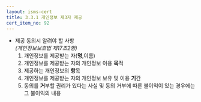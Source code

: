 ```yaml
---
layout: isms-cert
title: 3.3.1 개인정보 제3자 제공
cert_item_no: 92
---
```


- 제공 동의시 알려야 할 사항  
_(개인정보보호법 제17조2항)_
    1. 개인정보를 제공받는 자(**명**,이름)
    2. 개인정보를 제공받는 자의 개인정보 이용 **목**적
    3. 제공하는 개인정보의 **항**목
    4. 개인정보를 제공받는 자의 개인정보 보유 및 이용 **기**간
    5. 동의를 **거**부할 권리가 있다는 사실 및 동의 거부에 따른 불이익이 있는 경우에는 그 불이익의 내용

